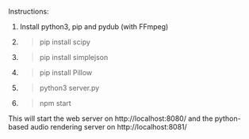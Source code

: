 Instructions:
1. Install python3, pip and pydub (with FFmpeg)
2. > pip install scipy
3. > pip install simplejson
4. > pip install Pillow
5. > python3 server.py
6. > npm start

This will start the web server on http://localhost:8080/ and the python-based audio rendering server on http://localhost:8081/
